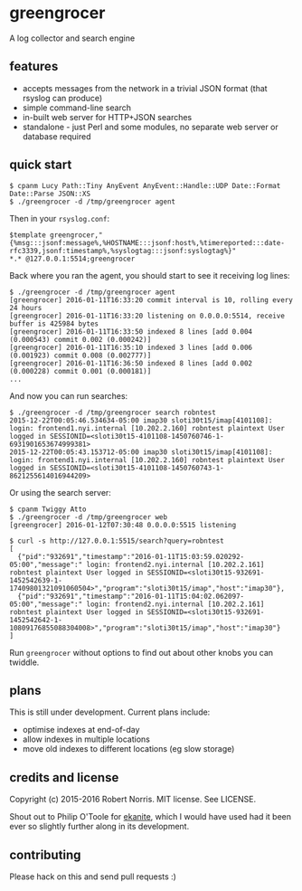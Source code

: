 # greengrocer

A log collector and search engine

## features

- accepts messages from the network in a trivial JSON format (that rsyslog can produce)
- simple command-line search
- in-built web server for HTTP+JSON searches
- standalone - just Perl and some modules, no separate web server or database required

## quick start

```
$ cpanm Lucy Path::Tiny AnyEvent AnyEvent::Handle::UDP Date::Format Date::Parse JSON::XS
$ ./greengrocer -d /tmp/greengrocer agent
```

Then in your `rsyslog.conf`:

```
$template greengrocer,"{%msg:::jsonf:message%,%HOSTNAME:::jsonf:host%,%timereported:::date-rfc3339,jsonf:timestamp%,%syslogtag:::jsonf:syslogtag%}"
*.* @127.0.0.1:5514;greengrocer
```

Back where you ran the agent, you should start to see it receiving log lines:

```
$ ./greengrocer -d /tmp/greengrocer agent
[greengrocer] 2016-01-11T16:33:20 commit interval is 10, rolling every 24 hours
[greengrocer] 2016-01-11T16:33:20 listening on 0.0.0.0:5514, receive buffer is 425984 bytes
[greengrocer] 2016-01-11T16:33:50 indexed 8 lines [add 0.004 (0.000543) commit 0.002 (0.000242)]
[greengrocer] 2016-01-11T16:35:10 indexed 3 lines [add 0.006 (0.001923) commit 0.008 (0.002777)]
[greengrocer] 2016-01-11T16:36:50 indexed 8 lines [add 0.002 (0.000228) commit 0.001 (0.000181)]
...
```

And now you can run searches:

```
$ ./greengrocer -d /tmp/greengrocer search robntest
2015-12-22T00:05:46.534634-05:00 imap30 sloti30t15/imap[4101108]: login: frontend1.nyi.internal [10.202.2.160] robntest plaintext User logged in SESSIONID=<sloti30t15-4101108-1450760746-1-6931901653674999381>
2015-12-22T00:05:43.153712-05:00 imap30 sloti30t15/imap[4101108]: login: frontend1.nyi.internal [10.202.2.160] robntest plaintext User logged in SESSIONID=<sloti30t15-4101108-1450760743-1-8621255614016944209>
```

Or using the search server:

```
$ cpanm Twiggy Atto
$ ./greengrocer -d /tmp/greengrocer web
[greengrocer] 2016-01-12T07:30:48 0.0.0.0:5515 listening
```

```
$ curl -s http://127.0.0.1:5515/search?query=robntest
[
  {"pid":"932691","timestamp":"2016-01-11T15:03:59.020292-05:00","message":" login: frontend2.nyi.internal [10.202.2.161] robntest plaintext User logged in SESSIONID=<sloti30t15-932691-1452542639-1-17409801321091060504>","program":"sloti30t15/imap","host":"imap30"},
  {"pid":"932691","timestamp":"2016-01-11T15:04:02.062097-05:00","message":" login: frontend2.nyi.internal [10.202.2.161] robntest plaintext User logged in SESSIONID=<sloti30t15-932691-1452542642-1-10809176855088304008>","program":"sloti30t15/imap","host":"imap30"}
]
```

Run `greengrocer` without options to find out about other knobs you can twiddle.

## plans

This is still under development. Current plans include:

- optimise indexes at end-of-day
- allow indexes in multiple locations
- move old indexes to different locations (eg slow storage)

## credits and license

Copyright (c) 2015-2016 Robert Norris. MIT license. See LICENSE.

Shout out to Philip O'Toole for [ekanite](https://github.com/ekanite/ekanite), which I would have used had it been ever so slightly further along in its development.

## contributing

Please hack on this and send pull requests :)
